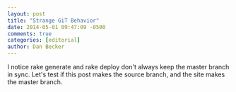 ```yaml
---
layout: post
title: "Strange GiT Behavior"
date: 2014-05-01 09:47:09 -0500
comments: true
categories: [editorial]
author: Dan Becker
---
```


I notice rake generate and rake deploy don't always keep the master
branch in sync.
Let's test if this post makes the source branch, and the site
makes the master branch.
